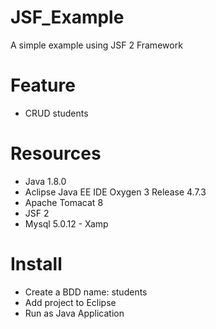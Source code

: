 # JSF_Example
A simple example using JSF 2 Framework

# Feature
* CRUD students

# Resources
* Java 1.8.0
* Aclipse Java EE IDE Oxygen 3 Release 4.7.3
* Apache Tomacat 8
* JSF 2
* Mysql 5.0.12 - Xamp


# Install
* Create a BDD name: students
* Add project to Eclipse
* Run as Java Application